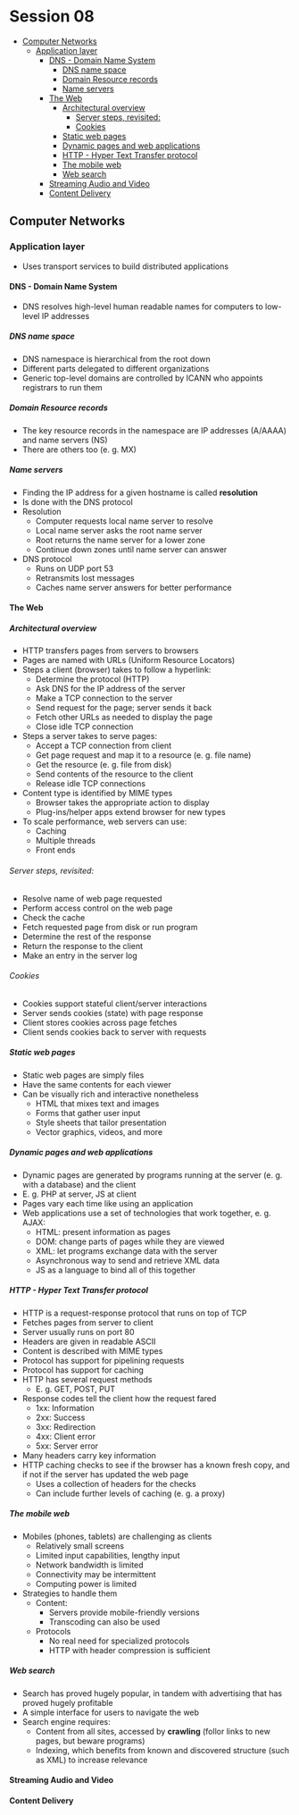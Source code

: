 # Session 08

<!-- toc orderedList:0 depthFrom:2 depthTo:6 -->

* [Computer Networks](#computer-networks)
  * [Application layer](#application-layer)
    * [DNS - Domain Name System](#dns-domain-name-system)
      * [DNS name space](#dns-name-space)
      * [Domain Resource records](#domain-resource-records)
      * [Name servers](#name-servers)
    * [The Web](#the-web)
      * [Architectural overview](#architectural-overview)
        * [Server steps, revisited:](#server-steps-revisited)
        * [Cookies](#cookies)
      * [Static web pages](#static-web-pages)
      * [Dynamic pages and web applications](#dynamic-pages-and-web-applications)
      * [HTTP - Hyper Text Transfer protocol](#http-hyper-text-transfer-protocol)
      * [The mobile web](#the-mobile-web)
      * [Web search](#web-search)
    * [Streaming Audio and Video](#streaming-audio-and-video)
    * [Content Delivery](#content-delivery)

<!-- tocstop -->

## Computer Networks
### Application layer
* Uses transport services to build distributed applications

#### DNS - Domain Name System
* DNS resolves high-level human readable names for computers to low-level IP addresses

##### DNS name space
* DNS namespace is hierarchical from the root down
* Different parts delegated to different organizations
* Generic top-level domains are controlled by ICANN who appoints registrars to run them

##### Domain Resource records
* The key resource records in the namespace are IP addresses (A/AAAA) and name servers (NS)
* There are others too (e. g. MX)

##### Name servers
* Finding the IP address for a given hostname is called **resolution**
* Is done with the DNS protocol
* Resolution
  * Computer requests local name server to resolve
  * Local name server asks the root name server
  * Root returns the name server for a lower zone
  * Continue down zones until name server can answer
* DNS protocol
  * Runs on UDP port 53
  * Retransmits lost messages
  * Caches name server answers for better performance

#### The Web
##### Architectural overview
* HTTP transfers pages from servers to browsers
* Pages are named with URLs (Uniform Resource Locators)
* Steps a client (browser) takes to follow a hyperlink:
  * Determine the protocol (HTTP)
  * Ask DNS for the IP address of the server
  * Make a TCP connection to the server
  * Send request for the page; server sends it back
  * Fetch other URLs as needed to display the page
  * Close idle TCP connection
* Steps a server takes to serve pages:
  * Accept a TCP connection from client
  * Get page request and map it to a resource (e. g. file name)
  * Get the resource (e. g. file from disk)
  * Send contents of the resource to the client
  * Release idle TCP connections
* Content type is identified by MIME types
  * Browser takes the appropriate action to display
  * Plug-ins/helper apps extend browser for new types
* To scale performance, web servers can use:
  * Caching
  * Multiple threads
  * Front ends

###### Server steps, revisited:
* Resolve name of web page requested
* Perform access control on the web page
* Check the cache
* Fetch requested page from disk or run program
* Determine the rest of the response
* Return the response to the client
* Make an entry in the server log

###### Cookies
* Cookies support stateful client/server interactions
* Server sends cookies (state) with page response
* Client stores cookies across page fetches
* Client sends cookies back to server with requests

##### Static web pages
* Static web pages are simply files
* Have the same contents for each viewer
* Can be visually rich and interactive nonetheless
  * HTML that mixes text and images
  * Forms that gather user input
  * Style sheets that tailor presentation
  * Vector graphics, videos, and more

##### Dynamic pages and web applications
* Dynamic pages are generated by programs running at the server (e. g. with a database) and the client
* E. g. PHP at server, JS at client
* Pages vary each time like using an application
* Web applications use a set of technologies that work together, e. g. AJAX:
  * HTML: present information as pages
  * DOM: change parts of pages while they are viewed
  * XML: let programs exchange data with the server
  * Asynchronous way to send and retrieve XML data
  * JS as a language to bind all of this together

##### HTTP - Hyper Text Transfer protocol
* HTTP is a request-response protocol that runs on top of TCP
* Fetches pages from server to client
* Server usually runs on port 80
* Headers are given in readable ASCII
* Content is described with MIME types
* Protocol has support for pipelining requests
* Protocol has support for caching
* HTTP has several request methods
  * E. g. GET, POST, PUT
* Response codes tell the client how the request fared
  * 1xx: Information
  * 2xx: Success
  * 3xx: Redirection
  * 4xx: Client error
  * 5xx: Server error
* Many headers carry key information
* HTTP caching checks to see if the browser has a known fresh copy, and if not if the server has updated the web page
  * Uses a collection of headers for the checks
  * Can include further levels of caching (e. g. a proxy)

##### The mobile web
* Mobiles (phones, tablets) are challenging as clients
  * Relatively small screens
  * Limited input capabilities, lengthy input
  * Network bandwidth is limited
  * Connectivity may be intermittent
  * Computing power is limited
* Strategies to handle them
  * Content:
    * Servers provide mobile-friendly versions
    * Transcoding can also be used
  * Protocols
    * No real need for specialized protocols
    * HTTP with header compression is sufficient

##### Web search
* Search has proved hugely popular, in tandem with advertising that has proved hugely profitable
* A simple interface for users to navigate the web
* Search engine requires:
  * Content from all sites, accessed by **crawling** (follor links to new pages, but beware programs)
  * Indexing, which benefits from known and discovered structure (such as XML) to increase relevance

#### Streaming Audio and Video

#### Content Delivery
